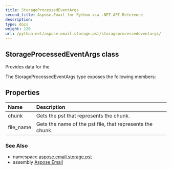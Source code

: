 ```yaml
---
title: StorageProcessedEventArgs
second_title: Aspose.Email for Python via .NET API Reference
description: 
type: docs
weight: 120
url: /python-net/aspose.email.storage.pst/storageprocessedeventargs/
---
```


## StorageProcessedEventArgs class

Provides data for the

The StorageProcessedEventArgs type exposes the following members:
## Properties
| Name | Description |
| :- | :- |
|chunk|Gets the pst that represents the chunk.|
|file_name|Gets the name of the pst file, that represents the chunk.|

### See Also

* namespace [aspose.email.storage.pst](/python-net/aspose.email.storage.pst/)
* assembly [Aspose.Email](/python-net/)

